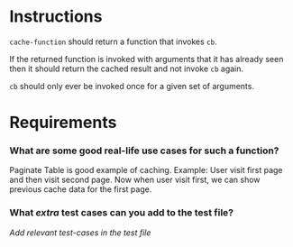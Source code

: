 # Instructions

`cache-function` should return a function that invokes `cb`.

If the returned function is invoked with arguments that it has already seen
then it should return the cached result and not invoke `cb` again.

`cb` should only ever be invoked once for a given set of arguments.

# Requirements

### **What are some good real-life use cases for such a function?**
Paginate Table is good example of caching.
Example: User visit first page and then visit second page.
Now  when user visit first, we can show previous cache data for the first page.

### **What *extra* test cases can you add to the test file?**

*Add relevant test-cases in the test file*